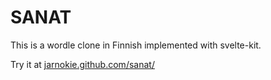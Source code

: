 # SANAT

This is a wordle clone in Finnish implemented with svelte-kit.

Try it at [jarnokie.github.com/sanat/](https://jarnokie.github.com/sanat/)


